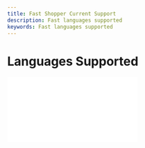 ```yaml
---
title: Fast Shopper Current Support
description: Fast languages supported
keywords: Fast languages supported
---
```


# Languages Supported

<embed src="/reusables/for-sellers/_languages-supported.md" />
